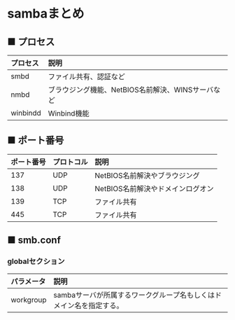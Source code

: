 # sambaまとめ
## ■ プロセス
|プロセス|説明|
|:---|:---|
|smbd|ファイル共有、認証など|
|nmbd|ブラウジング機能、NetBIOS名前解決、WINSサーバなど|
|winbindd|Winbind機能|

## ■ ポート番号
|ポート番号|プロトコル|説明|
|:---|:---|:---|
|137|UDP|NetBIOS名前解決やブラウジング|
|138|UDP|NetBIOS名前解決やドメインログオン|
|139|TCP|ファイル共有|
|445|TCP|ファイル共有|

## ■ smb.conf
### globalセクション
|パラメータ|説明|
|:---|:---|
|workgroup|sambaサーバが所属するワークグループ名もしくはドメイン名を指定する。|
